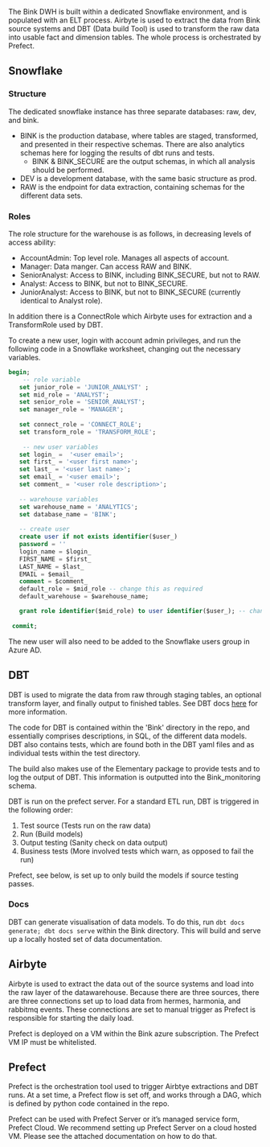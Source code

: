 The Bink DWH is built within a dedicated Snowflake environment, and is populated with an ELT process. Airbyte is used to extract the data from Bink source systems and DBT (Data build Tool) is used to transform the raw data into usable fact and dimension tables. The whole process is orchestrated by Prefect.

## Snowflake

### Structure

The dedicated snowflake instance has three separate databases: raw, dev, and bink.

-   BINK is the production database, where tables are staged, transformed, and presented in their respective schemas. There are also analytics schemas here for logging the results of dbt runs and tests.
    -   BINK & BINK_SECURE are the output schemas, in which all analysis should be performed.
-   DEV is a development database, with the same basic structure as prod.
-   RAW is the endpoint for data extraction, containing schemas for the different data sets.

### Roles

The role structure for the warehouse is as follows, in decreasing levels of access ability:

-   AccountAdmin: Top level role. Manages all aspects of account.
-   Manager: Data manger. Can access RAW and BINK.
-   SeniorAnalyst: Access to BINK, including BINK_SECURE, but not to RAW.
-   Analyst: Access to BINK, but not to BINK_SECURE.
-   JuniorAnalyst: Access to BINK, but not to BINK_SECURE (currently identical to Analyst role).

In addition there is a ConnectRole which Airbyte uses for extraction and a TransformRole used by DBT.

To create a new user, login with account admin privileges, and run the following code in a Snowflake worksheet, changing out the necessary variables.

```sql
begin;
    -- role variable
   set junior_role = 'JUNIOR_ANALYST' ;
   set mid_role = 'ANALYST';
   set senior_role = 'SENIOR_ANALYST';
   set manager_role = 'MANAGER';
   
   set connect_role = 'CONNECT_ROLE';
   set transform_role = 'TRANSFORM_ROLE';
    
    -- new user variables
   set login_ =  '<user email>';
   set first_ = '<user first name>';
   set last_ = '<user last name>';
   set email_ = '<user email>';
   set comment_ = '<user role description>';
      
   -- warehouse variables
   set warehouse_name = 'ANALYTICS';   
   set database_name = 'BINK';
        
   -- create user
   create user if not exists identifier($user_)
   password = ''
   login_name = $login_
   FIRST_NAME = $first_
   LAST_NAME = $last_
   EMAIL = $email_
   comment = $comment_
   default_role = $mid_role -- change this as required
   default_warehouse = $warehouse_name;

   grant role identifier($mid_role) to user identifier($user_); -- change this as required
   
 commit;
```

The new user will also need to be added to the Snowflake users group in Azure AD.

## DBT

DBT is used to migrate the data from raw through staging tables, an optional transform layer, and finally output to finished tables. See DBT docs [here](https://docs.getdbt.com/docs/introduction "https://docs.getdbt.com/docs/introduction") for more information.

The code for DBT is contained within the 'Bink' directory in the repo, and essentially comprises descriptions, in SQL, of the different data models. DBT also contains tests, which are found both in the DBT yaml files and as individual tests within the test directory.

The build also makes use of the Elementary package to provide tests and to log the output of DBT. This information is outputted into the Bink_monitoring schema.

DBT is run on the prefect server. For a standard ETL run, DBT is triggered in the following order:

1.  Test source (Tests run on the raw data)
2.  Run (Build models)
3.  Output testing (Sanity check on data output)
4.  Business tests (More involved tests which warn, as opposed to fail the run)

Prefect, see below, is set up to only build the models if source testing passes.

### Docs

DBT can generate visualisation of data models. To do this, run `dbt docs generate; dbt docs serve` within the Bink directory. This will build and serve up a locally hosted set of data documentation.

## Airbyte

Airbyte is used to extract the data out of the source systems and load into the raw layer of the datawarehouse. Because there are three sources, there are three connections set up to load data from hermes, harmonia, and rabbitmq events. These connections are set to manual trigger as Prefect is responsible for starting the daily load.

Prefect is deployed on a VM within the Bink azure subscription. The Prefect VM IP must be whitelisted.

## Prefect

Prefect is the orchestration tool used to trigger Airbtye extractions and DBT runs. At a set time, a Prefect flow is set off, and works through a DAG, which is defined by python code contained in the repo.

Prefect can be used with Prefect Server or it’s managed service form, Prefect Cloud. We recommend setting up Prefect Server on a cloud hosted VM. Please see the attached documentation on how to do that.